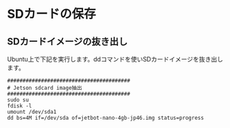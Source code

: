 # SDカードの保存

## SDカードイメージの抜き出し

Ubuntu上で下記を実行します。ddコマンドを使いSDカードイメージを抜き出します。

```console
########################################
# Jetson sdcard image抽出
########################################
sudo su
fdisk -l
umount /dev/sda1
dd bs=4M if=/dev/sda of=jetbot-nano-4gb-jp46.img status=progress
```
